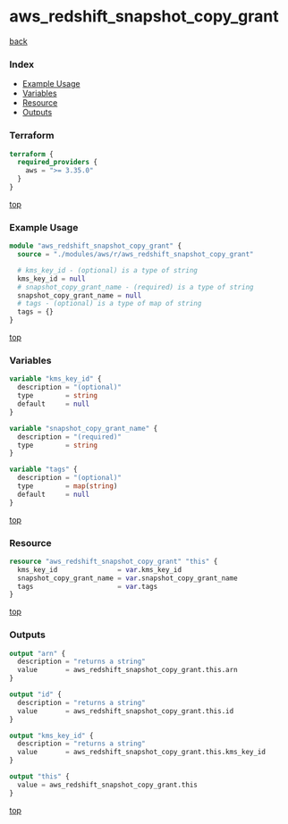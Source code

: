 # aws_redshift_snapshot_copy_grant

[back](../aws.md)

### Index

- [Example Usage](#example-usage)
- [Variables](#variables)
- [Resource](#resource)
- [Outputs](#outputs)

### Terraform

```terraform
terraform {
  required_providers {
    aws = ">= 3.35.0"
  }
}
```

[top](#index)

### Example Usage

```terraform
module "aws_redshift_snapshot_copy_grant" {
  source = "./modules/aws/r/aws_redshift_snapshot_copy_grant"

  # kms_key_id - (optional) is a type of string
  kms_key_id = null
  # snapshot_copy_grant_name - (required) is a type of string
  snapshot_copy_grant_name = null
  # tags - (optional) is a type of map of string
  tags = {}
}
```

[top](#index)

### Variables

```terraform
variable "kms_key_id" {
  description = "(optional)"
  type        = string
  default     = null
}

variable "snapshot_copy_grant_name" {
  description = "(required)"
  type        = string
}

variable "tags" {
  description = "(optional)"
  type        = map(string)
  default     = null
}
```

[top](#index)

### Resource

```terraform
resource "aws_redshift_snapshot_copy_grant" "this" {
  kms_key_id               = var.kms_key_id
  snapshot_copy_grant_name = var.snapshot_copy_grant_name
  tags                     = var.tags
}
```

[top](#index)

### Outputs

```terraform
output "arn" {
  description = "returns a string"
  value       = aws_redshift_snapshot_copy_grant.this.arn
}

output "id" {
  description = "returns a string"
  value       = aws_redshift_snapshot_copy_grant.this.id
}

output "kms_key_id" {
  description = "returns a string"
  value       = aws_redshift_snapshot_copy_grant.this.kms_key_id
}

output "this" {
  value = aws_redshift_snapshot_copy_grant.this
}
```

[top](#index)